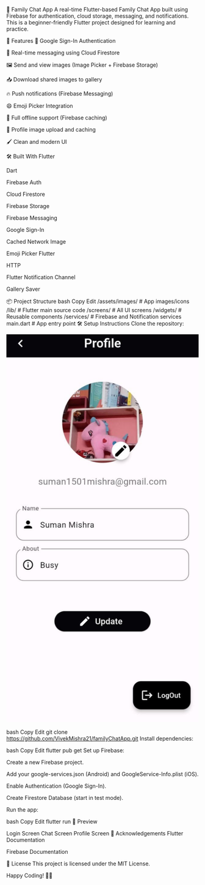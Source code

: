 📱 Family Chat App
A real-time Flutter-based Family Chat App built using Firebase for authentication, cloud storage, messaging, and notifications.
This is a beginner-friendly Flutter project designed for learning and practice.

🚀 Features
📱 Google Sign-In Authentication

💬 Real-time messaging using Cloud Firestore

🖼️ Send and view images (Image Picker + Firebase Storage)

📥 Download shared images to gallery

🔥 Push notifications (Firebase Messaging)

😄 Emoji Picker Integration

📶 Full offline support (Firebase caching)

📸 Profile image upload and caching

🖌️ Clean and modern UI

🛠️ Built With
Flutter

Dart

Firebase Auth

Cloud Firestore

Firebase Storage

Firebase Messaging

Google Sign-In

Cached Network Image

Emoji Picker Flutter

HTTP

Flutter Notification Channel

Gallery Saver

📦 Project Structure
bash
Copy
Edit
/assets/images/         # App images/icons
/lib/                   # Flutter main source code
  /screens/             # All UI screens
  /widgets/             # Reusable components
  /services/            # Firebase and Notification services
  main.dart             # App entry point
🛠️ Setup Instructions
Clone the repository:

![Login](1908c1a0-8458-4da7-8f2b-fa8809f88d49.jpeg)


bash
Copy
Edit
git clone https://github.com/VivekMishra21/familyChatApp.git
Install dependencies:

bash
Copy
Edit
flutter pub get
Set up Firebase:

Create a new Firebase project.

Add your google-services.json (Android) and GoogleService-Info.plist (iOS).

Enable Authentication (Google Sign-In).

Create Firestore Database (start in test mode).

Run the app:

bash
Copy
Edit
flutter run
📸 Preview

Login Screen	Chat Screen	Profile Screen
🙏 Acknowledgements
Flutter Documentation

Firebase Documentation

📜 License
This project is licensed under the MIT License.

Happy Coding! 🚀✨
